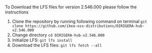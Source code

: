 To Download the LFS files for version 2.546.000 please follow the instructions

1. Clone the repository by running following command on terminal `git clone https://github.com/ikea-oss-distributions/DIRIGERA-hub-v2.546.000`
2. Change directory `cd DIRIGERA-hub-v2.546.000`
3. Initialize LFS: `git lfs install`
4. Download the LFS files: `git lfs fetch --all`
